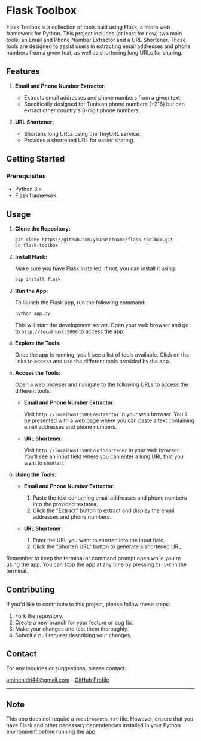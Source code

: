 # Flask Toolbox

Flask Toolbox is a collection of tools built using Flask, a micro web framework for Python. This project includes (at least for now) two main tools: an Email and Phone Number Extractor and a URL Shortener. These tools are designed to assist users in extracting email addresses and phone numbers from a given text, as well as shortening long URLs for sharing.

## Features

1. **Email and Phone Number Extractor:**
   - Extracts email addresses and phone numbers from a given text.
   - Specifically designed for Tunisian phone numbers (+216) but can extract other country's 8-digit phone numbers.

2. **URL Shortener:**
   - Shortens long URLs using the TinyURL service.
   - Provides a shortened URL for easier sharing.

## Getting Started

### Prerequisites

- Python 3.x
- Flask framework

## Usage

1. **Clone the Repository:**

   ```bash
   git clone https://github.com/yourusername/flask-toolbox.git
   cd flask-toolbox
   ```

2. **Install Flask:**

   Make sure you have Flask installed. If not, you can install it using:

   ```bash
   pip install flask
   ```

3. **Run the App:**

   To launch the Flask app, run the following command:

   ```bash
   python app.py
   ```

   This will start the development server. Open your web browser and go to `http://localhost:5000` to access the app.

4. **Explore the Tools:**

   Once the app is running, you'll see a list of tools available. Click on the links to access and use the different tools provided by the app.

6. **Access the Tools:**

   Open a web browser and navigate to the following URLs to access the different tools:

   - **Email and Phone Number Extractor:**

     Visit `http://localhost:5000/extractor` in your web browser. You'll be presented with a web page where you can paste a text containing email addresses and phone numbers.

   - **URL Shortener:**

     Visit `http://localhost:5000/urlShortener` in your web browser. You'll see an input field where you can enter a long URL that you want to shorten.

7. **Using the Tools:**

   - **Email and Phone Number Extractor:**

     1. Paste the text containing email addresses and phone numbers into the provided textarea.
     2. Click the "Extract" button to extract and display the email addresses and phone numbers.

   - **URL Shortener:**

     1. Enter the URL you want to shorten into the input field.
     2. Click the "Shorten URL" button to generate a shortened URL.

Remember to keep the terminal or command prompt open while you're using the app. You can stop the app at any time by pressing `Ctrl+C` in the terminal.

## Contributing

If you'd like to contribute to this project, please follow these steps:

1. Fork the repository.
2. Create a new branch for your feature or bug fix.
3. Make your changes and test them thoroughly.
4. Submit a pull request describing your changes.

## Contact

For any inquiries or suggestions, please contact:

  [aminehidri44@gmail.com](mailto:aminehidri44@gmail.com) - [GitHub Profile](https://github.com/hidriamin)

---

## Note

This app does not require a `requirements.txt` file. However, ensure that you have Flask and other necessary dependencies installed in your Python environment before running the app.

